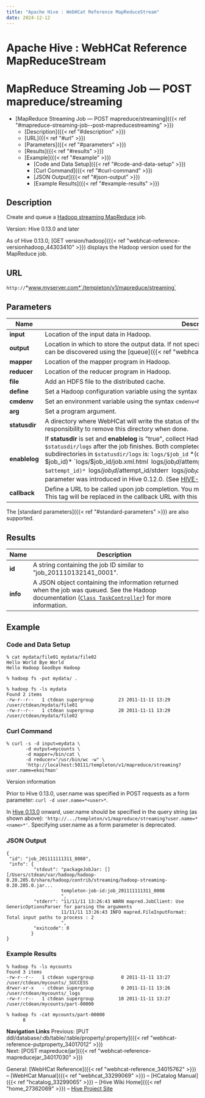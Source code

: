 ```yaml
---
title: "Apache Hive : WebHCat Reference MapReduceStream"
date: 2024-12-12
---
```


# Apache Hive : WebHCat Reference MapReduceStream

# MapReduce Streaming Job — POST mapreduce/streaming

* [MapReduce Streaming Job — POST mapreduce/streaming]({{< ref "#mapreduce-streaming-job--post-mapreducestreaming" >}})
	+ [Description]({{< ref "#description" >}})
	+ [URL]({{< ref "#url" >}})
	+ [Parameters]({{< ref "#parameters" >}})
	+ [Results]({{< ref "#results" >}})
	+ [Example]({{< ref "#example" >}})
		- [Code and Data Setup]({{< ref "#code-and-data-setup" >}})
		- [Curl Command]({{< ref "#curl-command" >}})
		- [JSON Output]({{< ref "#json-output" >}})
		- [Example Results]({{< ref "#example-results" >}})

## Description

Create and queue a [Hadoop streaming MapReduce](http://hadoop.apache.org/docs/stable/streaming.html) job.

Version: Hive 0.13.0 and later

As of Hive 0.13.0, [GET version/hadoop]({{< ref "webhcat-reference-versionhadoop_44303410" >}}) displays the Hadoop version used for the MapReduce job.

## URL

`http://`*www.myserver.com*`/templeton/v1/mapreduce/streaming`

## Parameters

| Name | Description | Required? | Default |
| --- | --- | --- | --- |
| **input** | Location of the input data in Hadoop. | Required | None |
| **output** | Location in which to store the output data. If not specified, WebHCat will store the output in a location that can be discovered using the [queue]({{< ref "webhcat-reference-jobinfo_34017194" >}}) resource. | Optional | See description |
| **mapper** | Location of the mapper program in Hadoop. | Required | None |
| **reducer** | Location of the reducer program in Hadoop. | Required | None |
| **file** | Add an HDFS file to the distributed cache. | Optional | None |
| **define** | Set a Hadoop configuration variable using the syntax `define=NAME=VALUE` | Optional | None |
| **cmdenv** | Set an environment variable using the syntax `cmdenv=NAME=VALUE` | Optional | None |
| **arg** | Set a program argument. | Optional | None |
| **statusdir** | A directory where WebHCat will write the status of the Map Reduce job. If provided, it is the caller's responsibility to remove this directory when done. | Optional | None |
| **enablelog** | If **statusdir** is set and **enablelog** is "true", collect Hadoop job configuration and logs into a directory named `$statusdir/logs` after the job finishes. Both completed and failed attempts are logged. The layout of subdirectories in `$statusdir/logs` is: `logs/$job_id` *(directory for $job_id)* `logs/$job_id/job.xml.html` `logs/$job_id/$attempt_id` *(directory for $attempt_id)* `logs/$job_id/$attempt_id/stderr` `logs/$job_id/$attempt_id/stdout` `logs/$job_id/$attempt_id/syslog` This parameter was introduced in Hive 0.12.0. (See [HIVE-4531](https://issues.apache.org/jira/browse/HIVE-4531).) | Optional in Hive 0.12.0+ | None |
| **callback** | Define a URL to be called upon job completion. You may embed a specific job ID into this URL using `$jobId`. This tag will be replaced in the callback URL with this job's job ID. | Optional | None |

The [standard parameters]({{< ref "#standard-parameters" >}}) are also supported.

## Results

| Name | Description |
| --- | --- |
| **id** | A string containing the job ID similar to "job_201110132141_0001". |
| **info** | A JSON object containing the information returned when the job was queued. See the Hadoop documentation ([`Class TaskController`](http://hadoop.apache.org/docs/r1.2.1/api/org/apache/hadoop/mapred/TaskController.html)) for more information. |

## Example

### Code and Data Setup

```
% cat mydata/file01 mydata/file02
Hello World Bye World
Hello Hadoop Goodbye Hadoop

% hadoop fs -put mydata/ .

% hadoop fs -ls mydata
Found 2 items
-rw-r--r--   1 ctdean supergroup         23 2011-11-11 13:29 /user/ctdean/mydata/file01
-rw-r--r--   1 ctdean supergroup         28 2011-11-11 13:29 /user/ctdean/mydata/file02

```

### Curl Command

```
% curl -s -d input=mydata \
       -d output=mycounts \
       -d mapper=/bin/cat \
       -d reducer="/usr/bin/wc -w" \
       'http://localhost:50111/templeton/v1/mapreduce/streaming?user.name=ekoifman'

```

Version information

Prior to Hive 0.13.0, user.name was specified in POST requests as a form parameter: `curl -d user.name=*<user>*`.

In [Hive 0.13.0](https://issues.apache.org/jira/browse/HIVE-6576) onward, user.name should be specified in the query string (as shown above): `'http://.../templeton/v1/mapreduce/streaming?user.name=*<name>*'`. Specifying user.name as a form parameter is deprecated.

### JSON Output

```
{
 "id": "job_201111111311_0008",
 "info": {
          "stdout": "packageJobJar: [] [/Users/ctdean/var/hadoop/hadoop-0.20.205.0/share/hadoop/contrib/streaming/hadoop-streaming-0.20.205.0.jar...
                    templeton-job-id:job_201111111311_0008
                    ",
          "stderr": "11/11/11 13:26:43 WARN mapred.JobClient: Use GenericOptionsParser for parsing the arguments
                    11/11/11 13:26:43 INFO mapred.FileInputFormat: Total input paths to process : 2
                    ",
          "exitcode": 0
         }
}

```

### Example Results

```
% hadoop fs -ls mycounts
Found 3 items
-rw-r--r--   1 ctdean supergroup          0 2011-11-11 13:27 /user/ctdean/mycounts/_SUCCESS
drwxr-xr-x   - ctdean supergroup          0 2011-11-11 13:26 /user/ctdean/mycounts/_logs
-rw-r--r--   1 ctdean supergroup         10 2011-11-11 13:27 /user/ctdean/mycounts/part-00000

% hadoop fs -cat mycounts/part-00000
      8

```

**Navigation Links**
Previous: [PUT ddl/database/:db/table/:table/property/:property]({{< ref "webhcat-reference-putproperty_34017012" >}})  
 Next: [POST mapreduce/jar]({{< ref "webhcat-reference-mapreducejar_34017030" >}})

General: [WebHCat Reference]({{< ref "webhcat-reference_34015762" >}}) – [WebHCat Manual]({{< ref "webhcat_33299069" >}}) – [HCatalog Manual]({{< ref "hcatalog_33299065" >}}) – [Hive Wiki Home]({{< ref "home_27362069" >}}) – [Hive Project Site](http://hive.apache.org/)

 

 

